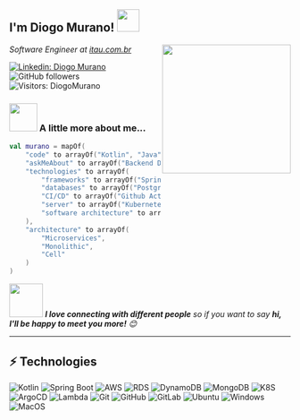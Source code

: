 <h2>I'm Diogo Murano! <img src="https://media.giphy.com/media/AOXNxxIJuBQdNTBblp/source.gif" width="40"></h2>
<img align='right' src="https://media.giphy.com/media/3qYvlcgnIka1ayPbqB/source.gif" width="230">
<p><em>Software Engineer at <a href="https://itau.com.br/" target="_blank">itau.com.br</a>
</em></p>


[![Linkedin: Diogo Murano](https://img.shields.io/badge/-diogo-blue?style=flat-square&logo=Linkedin&logoColor=white&link=https://www.linkedin.com/in/diogomurano/)](https://www.linkedin.com/in/diogomurano/)
![GitHub followers](https://img.shields.io/github/followers/diogomurano?label=Follow&style=social)
![Visitors: DiogoMurano](https://komarev.com/ghpvc/?username=DiogoMurano&label=Profile%20views&color=0e75b6&style=flat")



### <img src="https://media.giphy.com/media/VgCDAzcKvsR6OM0uWg/giphy.gif" width="50"> A little more about me...  

```kotlin
val murano = mapOf(
    "code" to arrayOf("Kotlin", "Java", "Python"),
    "askMeAbout" to arrayOf("Backend Development", "gRPC", "Rest", "Minecraft"),
    "technologies" to arrayOf(
        "frameworks" to arrayOf("Spring Boot", "Micronaut", "Ktor"),
        "databases" to arrayOf("Postgres", "Aurora", "MySQL", "DynamoDB", "MongoDB"),
        "CI/CD" to arrayOf("Github Actions", "Gitlab CI", "Jenkins"),
        "server" to arrayOf("Kubernetes", "EC2", "Serverless"),
        "software architecture" to arrayOf("Hexagonal", "Clean", "MVC")
    ),
    "architecture" to arrayOf(
        "Microservices",
        "Monolithic",
        "Cell"
    )
)
```

<img src="https://media.giphy.com/media/LnQjpWaON8nhr21vNW/giphy.gif" width="60"> <em><b>I love connecting with different people</b> so if you want to say <b>hi, I'll be happy to meet you more!</b> 😊</em>

---



## ⚡ Technologies

![Kotlin](https://img.shields.io/badge/-Kotlin-black?style=flat-square&logo=kotlin)
![Spring Boot](https://img.shields.io/badge/-Spring-black?style=flat-square&logo=spring)
![AWS](https://img.shields.io/badge/-AWS-black?style=flat-square&logo=amazonaws)
![RDS](https://img.shields.io/badge/-RDS-black?style=flat-square&logo=amazonrds)
![DynamoDB](https://img.shields.io/badge/-Dynamo-black?style=flat-square&logo=amazondynamodb)
![MongoDB](https://img.shields.io/badge/-MongoDB-black?style=flat-square&logo=mongodb)
![K8S](https://img.shields.io/badge/-kubernetes-black?style=flat-square&logo=kubernetes&logoColor=white)
![ArgoCD](https://img.shields.io/badge/-Argo-black?style=flat-square&logo=argo)
![Lambda](https://img.shields.io/badge/-Lambda-black?style=flat-square&logo=awslambda)
![Git](https://img.shields.io/badge/-Git-black?style=flat-square&logo=git)
![GitHub](https://img.shields.io/badge/-GitHub-black?style=flat-square&logo=github)
![GitLab](https://img.shields.io/badge/-GitLab-black?style=flat-square&logo=gitlab)
![Ubuntu](https://img.shields.io/badge/-Ubuntu-black?style=flat-square&logo=ubuntu)
![Windows](https://img.shields.io/badge/-Windows-black?style=flat-square&logo=windows)
![MacOS](https://img.shields.io/badge/-MacOS-black?style=flat-square&logo=macos)
